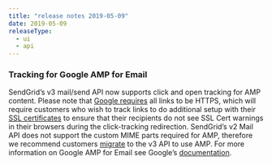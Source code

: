 ```yaml
---
title: "release notes 2019-05-09"
date: 2019-05-09
releaseType:
  - ui
  - api
---
```


### Tracking for Google AMP for Email


SendGrid’s v3 mail/send API now supports click and open tracking for AMP content. Please note that [Google requires](https://amp.dev/documentation/guides-and-tutorials/learn/amp-email-format#the-amphtml-email-format) all links to be HTTPS, which will require customers who wish to track links to do additional setup with their [SSL certificates]({{root_url}}/ui/analytics-and-reporting/click-tracking-ssl/) to ensure that their recipients do not see SSL Cert warnings in their browsers during the click-tracking redirection. SendGrid’s v2 Mail API does not support the custom MIME parts required for AMP, therefore we recommend customers [migrate]({{root_url}}/for-developers/sending-email/migrating-from-v2-to-v3-mail-send/) to the v3 API to use AMP. For more information on Google AMP for Email see Google’s [documentation](https://amp.dev/documentation/guides-and-tutorials/learn/amp-email-format#the-amphtml-email-format).
